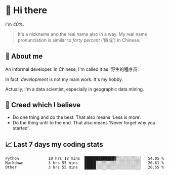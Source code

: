 # 👋 Hi there

I'm *40%*.

> It's a nickname and the real name also in a way.
> My real name pronunciation is similar to *forty percent* ('四成') in Chinese.

## :speech_balloon: About me

An informal developer. In Chinese, I'm called it as '野生的程序员'.

In fact, _development_ is not my main work. It's my hobby.

Actually, I'm a data scientist, especially in geographic data mining.

## :see_no_evil: Creed which I believe

- Do one thing and do the best. That also means 'Less is more'.
- Do the thing until to the end. That also means 'Never forget why you started'.

## :chart_with_upwards_trend: Last 7 days my coding stats

<!--START_SECTION:waka-->

```text
Python             10 hrs 18 mins  █████████████▓░░░░░░░░░░░   54.05 %
Markdown           3 hrs 55 mins   █████░░░░░░░░░░░░░░░░░░░░   20.61 %
Other              3 hrs 55 mins   █████░░░░░░░░░░░░░░░░░░░░   20.55 %
```

<!--END_SECTION:waka-->
